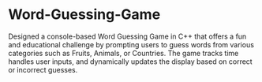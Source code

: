 # Word-Guessing-Game
Designed a console-based Word Guessing Game in C++ that offers a fun and educational challenge by prompting users to guess words from various categories such as Fruits, Animals, or Countries. The game tracks time handles user inputs, and dynamically updates the display based on correct or incorrect guesses.
